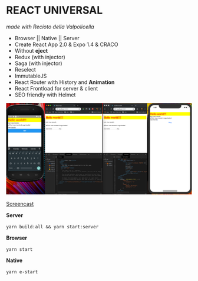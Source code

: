 REACT UNIVERSAL
===
*made with Recioto della Valpolicella*

* Browser || Native || Server
* Create React App 2.0 & Expo 1.4 & CRACO
* Without **eject**
* Redux (with injector)
* Saga (with injector)
* Reselect
* ImmutableJS
* React Router with History and **Animation**
* React Frontload for server & client
* SEO friendly with Helmet

![](./screenshot.png)

[Screencast](https://www.youtube.com/watch?v=e9-ldOOhduI)


**Server**

```
yarn build:all && yarn start:server
```

**Browser**

```
yarn start
```

**Native**

```
yarn e-start
```
